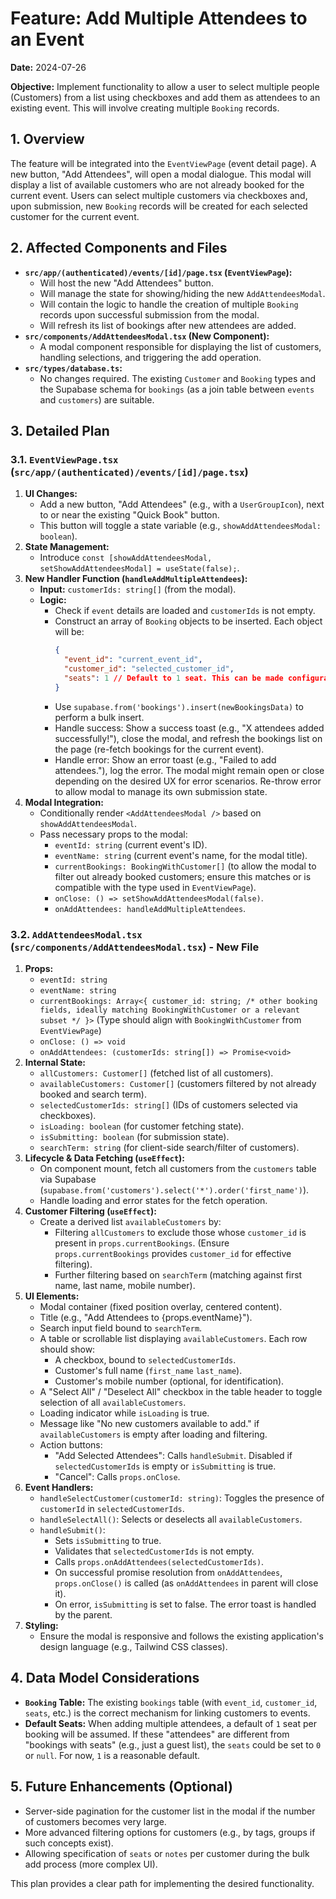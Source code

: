 # Feature: Add Multiple Attendees to an Event

**Date:** 2024-07-26

**Objective:** Implement functionality to allow a user to select multiple people (Customers) from a list using checkboxes and add them as attendees to an existing event. This will involve creating multiple `Booking` records.

## 1. Overview

The feature will be integrated into the `EventViewPage` (event detail page). A new button, "Add Attendees", will open a modal dialogue. This modal will display a list of available customers who are not already booked for the current event. Users can select multiple customers via checkboxes and, upon submission, new `Booking` records will be created for each selected customer for the current event.

## 2. Affected Components and Files

*   **`src/app/(authenticated)/events/[id]/page.tsx` (`EventViewPage`):**
    *   Will host the new "Add Attendees" button.
    *   Will manage the state for showing/hiding the new `AddAttendeesModal`.
    *   Will contain the logic to handle the creation of multiple `Booking` records upon successful submission from the modal.
    *   Will refresh its list of bookings after new attendees are added.
*   **`src/components/AddAttendeesModal.tsx` (New Component):**
    *   A modal component responsible for displaying the list of customers, handling selections, and triggering the add operation.
*   **`src/types/database.ts`:**
    *   No changes required. The existing `Customer` and `Booking` types and the Supabase schema for `bookings` (as a join table between `events` and `customers`) are suitable.

## 3. Detailed Plan

### 3.1. `EventViewPage.tsx` (`src/app/(authenticated)/events/[id]/page.tsx`)

1.  **UI Changes:**
    *   Add a new button, "Add Attendees" (e.g., with a `UserGroupIcon`), next to or near the existing "Quick Book" button.
    *   This button will toggle a state variable (e.g., `showAddAttendeesModal: boolean`).
2.  **State Management:**
    *   Introduce `const [showAddAttendeesModal, setShowAddAttendeesModal] = useState(false);`.
3.  **New Handler Function (`handleAddMultipleAttendees`):**
    *   **Input:** `customerIds: string[]` (from the modal).
    *   **Logic:**
        *   Check if `event` details are loaded and `customerIds` is not empty.
        *   Construct an array of `Booking` objects to be inserted. Each object will be:
            ```json
            {
              "event_id": "current_event_id",
              "customer_id": "selected_customer_id",
              "seats": 1 // Default to 1 seat. This can be made configurable later if needed.
            }
            ```
        *   Use `supabase.from('bookings').insert(newBookingsData)` to perform a bulk insert.
        *   Handle success: Show a success toast (e.g., "X attendees added successfully!"), close the modal, and refresh the bookings list on the page (re-fetch bookings for the current event).
        *   Handle error: Show an error toast (e.g., "Failed to add attendees."), log the error. The modal might remain open or close depending on the desired UX for error scenarios. Re-throw error to allow modal to manage its own submission state.
4.  **Modal Integration:**
    *   Conditionally render `<AddAttendeesModal />` based on `showAddAttendeesModal`.
    *   Pass necessary props to the modal:
        *   `eventId: string` (current event's ID).
        *   `eventName: string` (current event's name, for the modal title).
        *   `currentBookings: BookingWithCustomer[]` (to allow the modal to filter out already booked customers; ensure this matches or is compatible with the type used in `EventViewPage`).
        *   `onClose: () => setShowAddAttendeesModal(false)`.
        *   `onAddAttendees: handleAddMultipleAttendees`.

### 3.2. `AddAttendeesModal.tsx` (`src/components/AddAttendeesModal.tsx`) - New File

1.  **Props:**
    *   `eventId: string`
    *   `eventName: string`
    *   `currentBookings: Array<{ customer_id: string; /* other booking fields, ideally matching BookingWithCustomer or a relevant subset */ }>` (Type should align with `BookingWithCustomer` from `EventViewPage`)
    *   `onClose: () => void`
    *   `onAddAttendees: (customerIds: string[]) => Promise<void>`
2.  **Internal State:**
    *   `allCustomers: Customer[]` (fetched list of all customers).
    *   `availableCustomers: Customer[]` (customers filtered by not already booked and search term).
    *   `selectedCustomerIds: string[]` (IDs of customers selected via checkboxes).
    *   `isLoading: boolean` (for customer fetching state).
    *   `isSubmitting: boolean` (for submission state).
    *   `searchTerm: string` (for client-side search/filter of customers).
3.  **Lifecycle & Data Fetching (`useEffect`):**
    *   On component mount, fetch all customers from the `customers` table via Supabase (`supabase.from('customers').select('*').order('first_name')`).
    *   Handle loading and error states for the fetch operation.
4.  **Customer Filtering (`useEffect`):**
    *   Create a derived list `availableCustomers` by:
        *   Filtering `allCustomers` to exclude those whose `customer_id` is present in `props.currentBookings`. (Ensure `props.currentBookings` provides `customer_id` for effective filtering).
        *   Further filtering based on `searchTerm` (matching against first name, last name, mobile number).
5.  **UI Elements:**
    *   Modal container (fixed position overlay, centered content).
    *   Title (e.g., "Add Attendees to {props.eventName}").
    *   Search input field bound to `searchTerm`.
    *   A table or scrollable list displaying `availableCustomers`. Each row should show:
        *   A checkbox, bound to `selectedCustomerIds`.
        *   Customer's full name (`first_name` `last_name`).
        *   Customer's mobile number (optional, for identification).
    *   A "Select All" / "Deselect All" checkbox in the table header to toggle selection of all `availableCustomers`.
    *   Loading indicator while `isLoading` is true.
    *   Message like "No new customers available to add." if `availableCustomers` is empty after loading and filtering.
    *   Action buttons:
        *   "Add Selected Attendees": Calls `handleSubmit`. Disabled if `selectedCustomerIds` is empty or `isSubmitting` is true.
        *   "Cancel": Calls `props.onClose`.
6.  **Event Handlers:**
    *   `handleSelectCustomer(customerId: string)`: Toggles the presence of `customerId` in `selectedCustomerIds`.
    *   `handleSelectAll()`: Selects or deselects all `availableCustomers`.
    *   `handleSubmit()`:
        *   Sets `isSubmitting` to true.
        *   Validates that `selectedCustomerIds` is not empty.
        *   Calls `props.onAddAttendees(selectedCustomerIds)`.
        *   On successful promise resolution from `onAddAttendees`, `props.onClose()` is called (as `onAddAttendees` in parent will close it).
        *   On error, `isSubmitting` is set to false. The error toast is handled by the parent.
7.  **Styling:**
    *   Ensure the modal is responsive and follows the existing application's design language (e.g., Tailwind CSS classes).

## 4. Data Model Considerations

*   **`Booking` Table:** The existing `bookings` table (with `event_id`, `customer_id`, `seats`, etc.) is the correct mechanism for linking customers to events.
*   **Default Seats:** When adding multiple attendees, a default of `1` seat per booking will be assumed. If these "attendees" are different from "bookings with seats" (e.g., just a guest list), the `seats` could be set to `0` or `null`. For now, `1` is a reasonable default.

## 5. Future Enhancements (Optional)

*   Server-side pagination for the customer list in the modal if the number of customers becomes very large.
*   More advanced filtering options for customers (e.g., by tags, groups if such concepts exist).
*   Allowing specification of `seats` or `notes` per customer during the bulk add process (more complex UI).

This plan provides a clear path for implementing the desired functionality. 